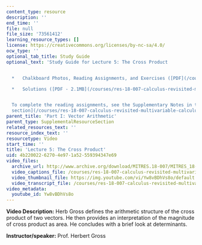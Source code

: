 ```yaml
---
content_type: resource
description: ''
end_time: ''
file: null
file_size: '73561412'
learning_resource_types: []
license: https://creativecommons.org/licenses/by-nc-sa/4.0/
ocw_type: ''
optional_tab_title: Study Guide
optional_text: 'Study Guide for Lecture 5: The Cross Product


  *   Chalkboard Photos, Reading Assignments, and Exercises ([PDF](/courses/res-18-007-calculus-revisited-multivariable-calculus-fall-2011/resources/mitres_18_007_parti_lec05))

  *   Solutions ([PDF - 2.1MB](/courses/res-18-007-calculus-revisited-multivariable-calculus-fall-2011/resources/mitres_18_007_parti_sol05))


  To complete the reading assignments, see the Supplementary Notes in the [Study Materials
  section](/courses/res-18-007-calculus-revisited-multivariable-calculus-fall-2011/pages/study-materials).'
parent_title: 'Part I: Vector Arithmetic'
parent_type: SupplementalResourceSection
related_resources_text: ''
resource_index_text: ''
resourcetype: Video
start_time: ''
title: 'Lecture 5: The Cross Product'
uid: 4b220022-6270-4e97-1a52-559394347e69
video_files:
  archive_url: http://www.archive.org/download/MITRES.18-007/MITRES_18-007_Part1_lec5_300k.mp4
  video_captions_file: /courses/res-18-007-calculus-revisited-multivariable-calculus-fall-2011/288c49d1e4515f4c8c6af5fb22bd5e5f_Yw8vBDhVs8o.vtt
  video_thumbnail_file: https://img.youtube.com/vi/Yw8vBDhVs8o/default.jpg
  video_transcript_file: /courses/res-18-007-calculus-revisited-multivariable-calculus-fall-2011/c556525d5a943b9ff5ca5c4471cd83ab_Yw8vBDhVs8o.pdf
video_metadata:
  youtube_id: Yw8vBDhVs8o
---
```


**Video Description:** Herb Gross defines the arithmetic structure of the cross product of two vectors. He then provides an interpretation of the magnitude of cross product as area. He concludes with a brief look at determinants.

**Instructor/speaker:** Prof. Herbert Gross

